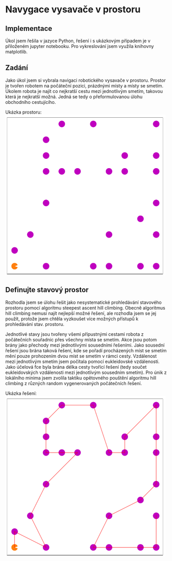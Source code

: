 # Navygace vysavače v prostoru

## Implementace

Úkol jsem řešila v jazyce Python, řešení i s ukázkovým případem je v přiloženém jupyter notebooku. Pro vykreslování jsem využila knihovny matplotlib.


## Zadání
Jako úkol jsem si vybrala navigaci robotického vysavače v prostoru. Prostor je tvořen robotem na počáteční pozici, prázdnými místy a místy se smetím. Úkolem robota je najít co nejkratší cestu mezi jednotlivým smetím, takovou která je nejkratší možná. Jedná se tedy o přeformulovanou úlohu obchodního cestujícího.

Ukázka prostoru:
<img src="img/prostor.png" alt="MarineGEO circle logo" style="height: 500px; width:500px;"/>

## Definujte stavový prostor

Rozhodla jsem se úlohu řešit jako nesystematické prohledávání stavového prostoru pomocí algoritmu steepest ascent hill climbing. Obecně algoritmus hill climbing nemusí najít nejlepší možné řešení, ale rozhodla jsem se jej použít, protože jsem chtěla vyzkoušet více možných přístupů k prohledávání stav. prostoru. 

Jednotlivé stavy jsou tvořeny všemi přípustnými cestami robota z počátečních souřadnic přes všechny místa se smetím. Akce jsou potom brány jako přechody mezi jednotlivými sousedními řešeními. Jako sousední řešení jsou brána taková řešení, kde se pořadí procházených míst se smetím mění pouze prohozením dvou míst se smetím v rámci cesty. Vzdálenost mezi jednotlivým smetím jsem počítala pomocí eukleidovské vzdálenosti. Jako účelová fce byla brána délka cesty tvořící řešení (tedy součet eukleidovských vzdálenosti mezi jednotlivým sousedním smetím). Pro únik z lokálního minima jsem zvolila taktiku opětovného pouštění algoritmu hill climbing z různých random vygenerovaných počátečních řešení. 

Ukázka řešení:
<img src="img/cesta.png" alt="MarineGEO circle logo" style="height: 500px; width:500px;"/>

